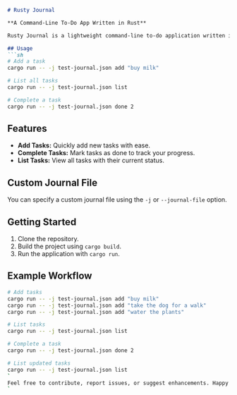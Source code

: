 

```markdown
# Rusty Journal

**A Command-Line To-Do App Written in Rust**

Rusty Journal is a lightweight command-line to-do application written in Rust. It offers a simple and efficient way to manage your tasks right from the terminal.

## Usage
```sh
# Add a task
cargo run -- -j test-journal.json add "buy milk"

# List all tasks
cargo run -- -j test-journal.json list

# Complete a task
cargo run -- -j test-journal.json done 2
```

## Features
- **Add Tasks:** Quickly add new tasks with ease.
- **Complete Tasks:** Mark tasks as done to track your progress.
- **List Tasks:** View all tasks with their current status.

## Custom Journal File
You can specify a custom journal file using the `-j` or `--journal-file` option.

## Getting Started
1. Clone the repository.
2. Build the project using `cargo build`.
3. Run the application with `cargo run`.

## Example Workflow
```sh
# Add tasks
cargo run -- -j test-journal.json add "buy milk"
cargo run -- -j test-journal.json add "take the dog for a walk"
cargo run -- -j test-journal.json add "water the plants"

# List tasks
cargo run -- -j test-journal.json list

# Complete a task
cargo run -- -j test-journal.json done 2

# List updated tasks
cargo run -- -j test-journal.json list
`
Feel free to contribute, report issues, or suggest enhancements. Happy journaling!
`

